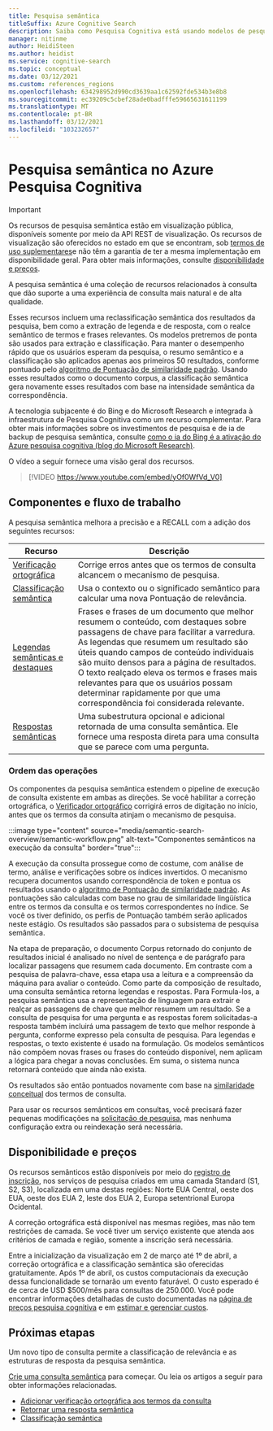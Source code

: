 ```yaml
---
title: Pesquisa semântica
titleSuffix: Azure Cognitive Search
description: Saiba como Pesquisa Cognitiva está usando modelos de pesquisa semântica de aprendizado profundo do Bing para tornar os resultados da pesquisa mais intuitivos.
manager: nitinme
author: HeidiSteen
ms.author: heidist
ms.service: cognitive-search
ms.topic: conceptual
ms.date: 03/12/2021
ms.custom: references_regions
ms.openlocfilehash: 634298952d990cd3639aa1c62592fde534b3e8b8
ms.sourcegitcommit: ec39209c5cbef28ade0badfffe59665631611199
ms.translationtype: MT
ms.contentlocale: pt-BR
ms.lasthandoff: 03/12/2021
ms.locfileid: "103232657"
---
```

# <a name="semantic-search-in-azure-cognitive-search"></a>Pesquisa semântica no Azure Pesquisa Cognitiva

> [!IMPORTANT]
> Os recursos de pesquisa semântica estão em visualização pública, disponíveis somente por meio da API REST de visualização. Os recursos de visualização são oferecidos no estado em que se encontram, sob [termos de uso suplementares](https://azure.microsoft.com/support/legal/preview-supplemental-terms/)e não têm a garantia de ter a mesma implementação em disponibilidade geral. Para obter mais informações, consulte [disponibilidade e preços](semantic-search-overview.md#availability-and-pricing).

A pesquisa semântica é uma coleção de recursos relacionados à consulta que dão suporte a uma experiência de consulta mais natural e de alta qualidade. 

Esses recursos incluem uma reclassificação semântica dos resultados da pesquisa, bem como a extração de legenda e de resposta, com o realce semântico de termos e frases relevantes. Os modelos pretremos de ponta são usados para extração e classificação. Para manter o desempenho rápido que os usuários esperam da pesquisa, o resumo semântico e a classificação são aplicados apenas aos primeiros 50 resultados, conforme pontuado pelo [algoritmo de Pontuação de similaridade padrão](index-similarity-and-scoring.md#similarity-ranking-algorithms). Usando esses resultados como o documento corpus, a classificação semântica gera novamente esses resultados com base na intensidade semântica da correspondência.

A tecnologia subjacente é do Bing e do Microsoft Research e integrada à infraestrutura de Pesquisa Cognitiva como um recurso complementar. Para obter mais informações sobre os investimentos de pesquisa e de ia de backup de pesquisa semântica, consulte [como o ia do Bing é a ativação do Azure pesquisa cognitiva (blog do Microsoft Research)](https://www.microsoft.com/research/blog/the-science-behind-semantic-search-how-ai-from-bing-is-powering-azure-cognitive-search/).

O vídeo a seguir fornece uma visão geral dos recursos.

> [!VIDEO https://www.youtube.com/embed/yOf0WfVd_V0]

## <a name="components-and-workflow"></a>Componentes e fluxo de trabalho

A pesquisa semântica melhora a precisão e a RECALL com a adição dos seguintes recursos:

| Recurso | Descrição |
|---------|-------------|
| [Verificação ortográfica](speller-how-to-add.md) | Corrige erros antes que os termos de consulta alcancem o mecanismo de pesquisa. |
| [Classificação semântica](semantic-ranking.md) | Usa o contexto ou o significado semântico para calcular uma nova Pontuação de relevância. |
| [Legendas semânticas e destaques](semantic-how-to-query-request.md) | Frases e frases de um documento que melhor resumem o conteúdo, com destaques sobre passagens de chave para facilitar a varredura. As legendas que resumem um resultado são úteis quando campos de conteúdo individuais são muito densos para a página de resultados. O texto realçado eleva os termos e frases mais relevantes para que os usuários possam determinar rapidamente por que uma correspondência foi considerada relevante. |
| [Respostas semânticas](semantic-answers.md) | Uma subestrutura opcional e adicional retornada de uma consulta semântica. Ele fornece uma resposta direta para uma consulta que se parece com uma pergunta. |

### <a name="order-of-operations"></a>Ordem das operações

Os componentes da pesquisa semântica estendem o pipeline de execução de consulta existente em ambas as direções. Se você habilitar a correção ortográfica, o [Verificador ortográfico](speller-how-to-add.md) corrigirá erros de digitação no início, antes que os termos da consulta atinjam o mecanismo de pesquisa.

:::image type="content" source="media/semantic-search-overview/semantic-workflow.png" alt-text="Componentes semânticos na execução da consulta" border="true":::

A execução da consulta prossegue como de costume, com análise de termo, análise e verificações sobre os índices invertidos. O mecanismo recupera documentos usando correspondência de token e pontua os resultados usando o [algoritmo de Pontuação de similaridade padrão](index-similarity-and-scoring.md#similarity-ranking-algorithms). As pontuações são calculadas com base no grau de similaridade lingüística entre os termos da consulta e os termos correspondentes no índice. Se você os tiver definido, os perfis de Pontuação também serão aplicados neste estágio. Os resultados são passados para o subsistema de pesquisa semântica.

Na etapa de preparação, o documento Corpus retornado do conjunto de resultados inicial é analisado no nível de sentença e de parágrafo para localizar passagens que resumem cada documento. Em contraste com a pesquisa de palavra-chave, essa etapa usa a leitura e a compreensão da máquina para avaliar o conteúdo. Como parte da composição de resultado, uma consulta semântica retorna legendas e respostas. Para Formula-los, a pesquisa semântica usa a representação de linguagem para extrair e realçar as passagens de chave que melhor resumem um resultado. Se a consulta de pesquisa for uma pergunta e as respostas forem solicitadas-a resposta também incluirá uma passagem de texto que melhor responde à pergunta, conforme expresso pela consulta de pesquisa. Para legendas e respostas, o texto existente é usado na formulação. Os modelos semânticos não compõem novas frases ou frases do conteúdo disponível, nem aplicam a lógica para chegar a novas conclusões. Em suma, o sistema nunca retornará conteúdo que ainda não exista.

Os resultados são então pontuados novamente com base na [similaridade conceitual](semantic-ranking.md) dos termos de consulta.

Para usar os recursos semânticos em consultas, você precisará fazer pequenas modificações na [solicitação de pesquisa](semantic-how-to-query-request.md), mas nenhuma configuração extra ou reindexação será necessária.

## <a name="availability-and-pricing"></a>Disponibilidade e preços

Os recursos semânticos estão disponíveis por meio do [registro de inscrição](https://aka.ms/SemanticSearchPreviewSignup), nos serviços de pesquisa criados em uma camada Standard (S1, S2, S3), localizada em uma destas regiões: Norte EUA Central, oeste dos EUA, oeste dos EUA 2, leste dos EUA 2, Europa setentrional Europa Ocidental. 

A correção ortográfica está disponível nas mesmas regiões, mas não tem restrições de camada. Se você tiver um serviço existente que atenda aos critérios de camada e região, somente a inscrição será necessária.

Entre a inicialização da visualização em 2 de março até 1º de abril, a correção ortográfica e a classificação semântica são oferecidas gratuitamente. Após 1º de abril, os custos computacionais da execução dessa funcionalidade se tornarão um evento faturável. O custo esperado é de cerca de USD $500/mês para consultas de 250.000. Você pode encontrar informações detalhadas de custo documentadas na [página de preços pesquisa cognitiva](https://azure.microsoft.com/pricing/details/search/) e em [estimar e gerenciar custos](search-sku-manage-costs.md).

## <a name="next-steps"></a>Próximas etapas

Um novo tipo de consulta permite a classificação de relevância e as estruturas de resposta da pesquisa semântica.

[Crie uma consulta semântica](semantic-how-to-query-request.md) para começar. Ou leia os artigos a seguir para obter informações relacionadas.

+ [Adicionar verificação ortográfica aos termos da consulta](speller-how-to-add.md)
+ [Retornar uma resposta semântica](semantic-answers.md)
+ [Classificação semântica](semantic-ranking.md)